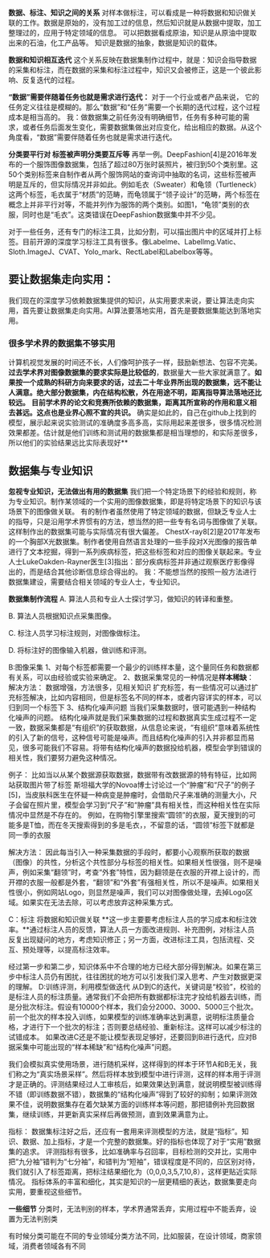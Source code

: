 **数据、标注、知识之间的关系**
对样本做标注，可以看成是一种将数据和知识做关联的工作。数据是原始的，没有加工过的信息，然后知识就是从数据中提取，加工整理过的，应用于特定领域的信息。
可以把数据看成原油，知识是从原油中提取出来的石油，化工产品等。
知识是数据的抽象，数据是知识的载体。

**数据和知识相互迭代**
这个关系反映在数据集制作过程中，就是：知识会指导数据的采集和标注，而在数据的采集和标注过程中，知识又会被修正，这是一个彼此影响、反复迭代的过程。

**“数据”需要伴随着任务也就是需求进行迭代：**
对于一个行业或者产品来说， 它的任务定义往往是模糊的。那么“数据”和“任务”需要一个长期的迭代过程，这个过程成本是相当高的。 我：做数据集之前任务没有明确细节，任务有多种可能的需求，或者任务后面发生变化，需要数据集做出对应变化，给出相应的数据。从这个角度看，“数据”需要伴随着任务也就是需求进行迭代。

**分类要平行对 标签被声明分类要互斥等**
再举一例。DeepFashion[4]是2016年发布的一个服饰图像数据集，包括了超过80万张时装照片，被归到50个类别里。这50个类别标签来自制作者从两个服饰网站的查询词中抽取的名词，这些标签被声明是互斥的，但实际情况并非如此。例如毛衣（Sweater）和龟领（Turtleneck）这两个标签，毛衣属于“材质”的范畴，而龟领属于“领子设计”的范畴，两个标签在概念上并非平行对等，不能并列作为服饰的两个类别。如图1，“龟领”类别的衣服，同时也是“毛衣”。这类错误在DeepFashion数据集中并不少见。


对于一些任务，还有专门的标注工具，比如分割，可以描出图片中的区域并打上标签。目前开源的深度学习标注工具有很多。像Labelme、Labellmg.Vatic、Sloth.ImageJ、CVAT、Yolo_mark、RectLabel和Labelbox等等。


## 要让数据集走向实用：
我们现在的深度学习依赖数据集提供的知识，从实用要求来说，要让算法走向实用，首先要让数据集走向实用。AI算法要落地实用，首先是要数据集能达到落地实用。

### 很多学术界的数据集不够实用
计算机视觉发展的时间还不长，人们像呵护孩子一样，鼓励新想法、包容不完美。**过去学术界对图像数据集的要求实际是比较低的**，数据量大一些大家就满意了。**如果按一个成熟的科研方向来要求的话，过去二十年业界所出现的数据集，远不能让人满意。绝大部分数据集，内在结构松散，外在用途不明，距离指导算法落地还比较远。** **目前学术界的论文和竞赛所依赖的数据集，距离其所宣称的作用和意义相去甚远。这点也是业界心照不宣的共识。** 确实是如此的，自己在github上找到的模型，展示起来说实验测试的准确度多高多高，实际用起来差很多，很多情况检测效果都差。估计就是他们训练和测试用的数据集都是相当理想的，和实际差很多，所以他们的实验结果远比实际表现好**

## 数据集与专业知识 
**忽视专业知识，无法做出有用的数据集**
我们把一个特定场景下的经验和规则，称为专业知识。制作某领域的一个实用的图像数据集，即是将特定场景下的知识与该场景下的图像做关联。
有的制作者虽然使用了特定领域的数据，但缺乏专业人士的指导，只是沿用学术界惯有的方法，想当然的把一些专有名词与图像做了关联。这样制作出的数据集可能与实际情况有很大偏差。
ChestX-ray8[2]是2017年发布的一个胸部X光数据集。制作者使用自然语言处理的一些手段对X光图像的报告单进行了文本挖掘，得到一系列疾病标签，把这些标签和对应的图像关联起来。专业人士LukeOakden-Rayner医生[3]指出：部分疾病标签并非通过观察医疗影像得出的，而是结合其他诊断信息综合得出的。
我：不能想当然的按照一般方法进行数据集建设，需要结合相关领域的专业人士，专业知识。

**数据集制作流程**
A. 算法人员和专业人士探讨学习，做知识的转译和重整。

B. 算法人员根据知识点采集图像。

C. 标注人员学习标注规则，对图像做标注。

D. 将标注好的图像输入机器，做训练和评测。

B:图像采集
1、对每个标签都需要一个最少的训练样本量，这个量同任务和数据都有关系，可以由经验或实验来确定。
2、数据采集常见的一种情况是**样本稀缺**：
解决方法：
数据增强，方法很多，见相关知识
扩充标签，有一些情况可以通过扩充标签解决，比如内容相同，但是标签名不同的样本，或者内容详实的样本，可以归到同一个标签下
3、结构化噪声问题
当我们采集数据时，很可能遇到一种结构化噪声的问题。
结构化噪声就是我们采集数据的过程和数据真实生成过程不一定一致，数据采集都是“有组织”的获取数据，从信息论来说，“有组织”意味着系统性的引入了新的信号，这种信号可能是噪声。而且结构化噪声的引入并非都显而易见，很多可能我们不容易。将带有结构化噪声的数据投给机器，模型会学到错误的相关性，我们要努力避免这种情况。

例子：
比如当以从某个数据源获取数据，数据带有改数据源的特有特征，比如网站获取图片带了标签
斯坦福大学的Novoa博士讨论过一个“肿瘤”和“尺子”的例子[5]，当皮肤科医生在怀疑一种病变是肿瘤时，会借助尺子来准确的测量大小，尺子会留在照片里，模型会学习到“尺子”和“肿瘤”具有相关性，而这种相关性在实际情况中显然是不存在的。
例如，在购物引擎里搜索“圆领”的衣服，夏天搜到的可能多是T恤，而在冬天搜索得到的多是毛衣，，不留意的话，“圆领”标签下就都是同一季的衣服

解决方法：
因此每当引入一种采集数据的手段时，都要小心观察所获取的数据（图像）的共性，分析这个共性部分与标签的相关性。如果相关性很强，则不是噪声，例如采集“翻领”时，考查“外套”特性，因为翻领是在衣服的开襟上设计的，而开襟的衣服一般都是外套，“翻领”和“外套”有强相关性，所以不是噪声。如果相关性很小，例如网站Logo，则显然是噪声，我们可以对图像做处理，去掉Logo区域。如果实在无法去除，可以考虑放弃这种采集方式。

C：标注
将数据和知识做关联
**这一步主要要考虑标注人员的学习成本和标注效率。**通过标注人员的反馈，算法人员一方面改进规则、补充图例，对标注人员反复出现疑问的地方，考虑知识修正；另一方面，改进标注工具，包括流程、交互、预处理等，以提高标注效率。

经过第一步和第二步，知识体系中不合理的地方已经大部分得到解决。如果在第三步中标注人员仍有困扰，往往困扰的地方可以引发我们深入思考、产生对数据更深的理解。
D:训练评测，利用模型做迭代
从D到C的迭代，关键词是“校验”，校验的是标注人员的标注质量。通常我们不会把所有数据都标注完才投给机器去训练，而是分批次标注。假设有10000个样本，我们会分2000、3000、5000三个批次。前一个批次的样本投入训练，如果模型的训练准确率达到满意，说明标注质量合格，才进行下一个批次的标注；否则要总结经验、重新标注。这样可以减少标注的试错成本。
如果改进C还是不能让模型表现足够好，还要回到B进行迭代，应对B据采集中可能出现的“样本稀缺”和“结构化噪声”问题。

我们会模拟真实使用场景，进行随机采样，这样得到的样本于环节A和B无关，我们称之为“真实场景采样”。然后将样本放到模型中进行评测，这样的样本用于评测才是正确的。评测结果经过人工审核后，如果效果达到满意，就说明模型被训练得不错（即训练数据不错），数据集的“结构化噪声”得到了较好的抑制；如果评测效果不佳，说明数据集存在着欠缺某方面的训练样本等问题，那把错例补充回数据集，继续训练，并更新真实采样后再做预测，直到效果满意为止。

指标：
数据集标注好之后，还应有一套用来评测模型的方法，就是“指标”。知识、数据、加上指标，才是一个完整的数据集。好的指标也体现了对于“实用”数据集的追求。
评测指标有很多，比如准确率与召回率，目标检测的交并比，实用中把“九分袖”错判为“七分袖”，和错判为“短袖”，错误程度是不同的，应区别对待，我们就引入了标签距离，把标注结果细化为（0,0,0,3,5,7,10,8），这样更贴近实际情况。
指标体系的丰富和细化，其实是知识的一层更精细的表达，数据集要走向实用，要重视这些细节。

**一些细节**
分类时，无法判别的样本，学术界通常丢弃，实用过程中不能丢弃，设置为无法判别类

有时候分类可能在不同的专业领域分类方法不同，比如服装，在设计领域，商家领域，消费者领域各有不同

